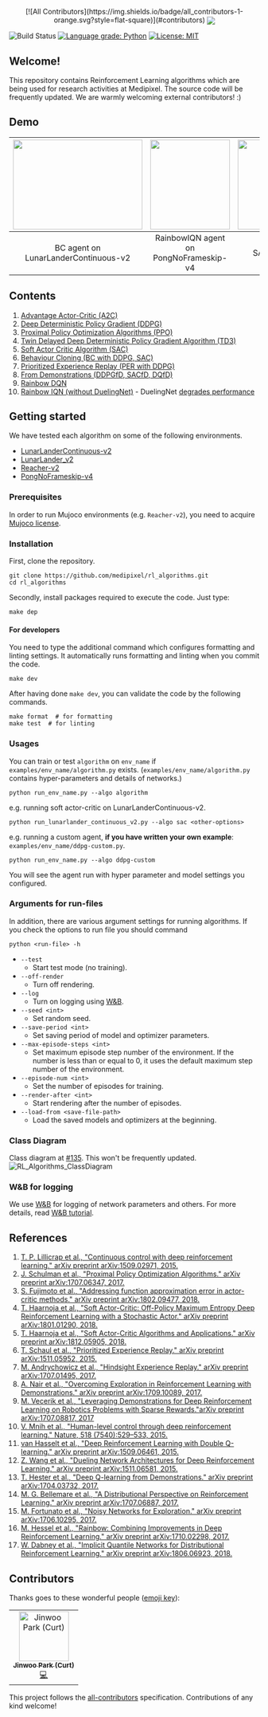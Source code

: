 <p align="center">
[![All Contributors](https://img.shields.io/badge/all_contributors-1-orange.svg?style=flat-square)](#contributors)

<img src="https://user-images.githubusercontent.com/17582508/52845370-4a930200-314a-11e9-9889-e00007043872.jpg" align="center">

![Build Status](https://travis-ci.org/medipixel/rl_algorithms.svg?branch=master)
[![Language grade: Python](https://img.shields.io/lgtm/grade/python/g/medipixel/rl_algorithms.svg?logo=lgtm&logoWidth=18)](https://lgtm.com/projects/g/medipixel/rl_algorithms/context:python)
[![License: MIT](https://img.shields.io/badge/License-MIT-green.svg)](https://opensource.org/licenses/MIT)

</p>

## Welcome!
This repository contains Reinforcement Learning algorithms which are being used for research activities at Medipixel. The source code will be frequently updated. 
We are warmly welcoming external contributors! :)


## Demo

|<img src="https://user-images.githubusercontent.com/17582508/52840582-18c76e80-313d-11e9-9752-3d6138f39a15.gif" width="260" height="180"/>|<img src="https://media.giphy.com/media/ZxLNajigOcLyeUnOwg/giphy.gif" width="160" height="180"/>|<img src="https://media.giphy.com/media/1mikGEln2lArKMQ6Pt/giphy.gif" width="260" height="180"/>|
|:---:|:---:|:---:|
|BC agent on LunarLanderContinuous-v2|RainbowIQN agent on PongNoFrameskip-v4|SAC agent on Reacher-v2|


## Contents

1. [Advantage Actor-Critic (A2C)](https://github.com/medipixel/rl_algorithms/blob/master/algorithms/a2c)
2. [Deep Deterministic Policy Gradient (DDPG)](https://github.com/medipixel/rl_algorithms/blob/master/algorithms/ddpg)
3. [Proximal Policy Optimization Algorithms (PPO)](https://github.com/medipixel/rl_algorithms/blob/master/algorithms/ppo)
4. [Twin Delayed Deep Deterministic Policy Gradient Algorithm (TD3)](https://github.com/medipixel/rl_algorithms/blob/master/algorithms/td3)
5. [Soft Actor Critic Algorithm (SAC)](https://github.com/medipixel/rl_algorithms/blob/master/algorithms/sac/agent.py)
6. [Behaviour Cloning (BC with DDPG, SAC)](https://github.com/medipixel/rl_algorithms/tree/master/algorithms/bc)
7. [Prioritized Experience Replay (PER with DDPG)](https://github.com/medipixel/rl_algorithms/tree/master/algorithms/per)
8. [From Demonstrations (DDPGfD, SACfD, DQfD)](https://github.com/medipixel/rl_algorithms/tree/master/algorithms/fd)
9. [Rainbow DQN](https://github.com/medipixel/rl_algorithms/tree/master/algorithms/dqn)
10. [Rainbow IQN (without DuelingNet)](https://github.com/medipixel/rl_algorithms/tree/master/algorithms/dqn) - DuelingNet [degrades performance](https://github.com/medipixel/rl_algorithms/pull/137)

## Getting started
We have tested each algorithm on some of the following environments.
- [LunarLanderContinuous-v2](https://github.com/medipixel/rl_algorithms/tree/master/examples/lunarlander_continuous_v2)
- [LunarLander_v2](https://github.com/medipixel/rl_algorithms/tree/master/examples/lunarlander_v2)
- [Reacher-v2](https://github.com/medipixel/rl_algorithms/tree/master/examples/reacher-v2)
- [PongNoFrameskip-v4](https://github.com/medipixel/rl_algorithms/tree/master/examples/pong_no_frameskip_v4)

### Prerequisites
In order to run Mujoco environments (e.g. `Reacher-v2`), you need to acquire [Mujoco license](https://www.roboti.us/license.html).

### Installation
First, clone the repository.
```
git clone https://github.com/medipixel/rl_algorithms.git
cd rl_algorithms
```
Secondly, install packages required to execute the code. Just type:
```
make dep
```

#### For developers
You need to type the additional command which configures formatting and linting settings. It automatically runs formatting and linting when you commit the code.

```
make dev
```

After having done `make dev`, you can validate the code by the following commands.
```
make format  # for formatting
make test  # for linting
```

### Usages
You can train or test `algorithm` on `env_name` if `examples/env_name/algorithm.py` exists. (`examples/env_name/algorithm.py` contains hyper-parameters and details of networks.)
```
python run_env_name.py --algo algorithm
``` 

e.g. running soft actor-critic on LunarLanderContinuous-v2.
```
python run_lunarlander_continuous_v2.py --algo sac <other-options>
```

e.g. running a custom agent, **if you have written your own example**: `examples/env_name/ddpg-custom.py`.
```
python run_env_name.py --algo ddpg-custom
```
You will see the agent run with hyper parameter and model settings you configured.

### Arguments for run-files

In addition, there are various argument settings for running algorithms. If you check the options to run file you should command 
```
python <run-file> -h
```
- `--test`
    - Start test mode (no training).
- `--off-render`
    - Turn off rendering.
- `--log`
    - Turn on logging using [W&B](https://www.wandb.com/).
- `--seed <int>`
    - Set random seed.
- `--save-period <int>`
    - Set saving period of model and optimizer parameters.
- `--max-episode-steps <int>`
    - Set maximum episode step number of the environment. If the number is less than or equal to 0, it uses the default maximum step number of the environment.
- `--episode-num <int>`
    - Set the number of episodes for training.
- `--render-after <int>`
    - Start rendering after the number of episodes.
- `--load-from <save-file-path>`
    - Load the saved models and optimizers at the beginning.

### Class Diagram
Class diagram at [#135](https://github.com/medipixel/rl_algorithms/pull/135).
This won't be frequently updated.
![RL_Algorithms_ClassDiagram](https://user-images.githubusercontent.com/16010242/55934443-812d5a80-5c6b-11e9-9b31-fa8214965a55.png)

### W&B for logging
We use [W&B](https://www.wandb.com/) for logging of network parameters and others. For more details, read [W&B tutorial](https://docs.wandb.com/docs/started.html).

## References
1. [T. P. Lillicrap et al., "Continuous control with deep reinforcement learning." arXiv preprint arXiv:1509.02971, 2015.](https://arxiv.org/pdf/1509.02971.pdf)
2. [J. Schulman et al., "Proximal Policy Optimization Algorithms." arXiv preprint arXiv:1707.06347, 2017.](https://arxiv.org/abs/1707.06347.pdf)
3. [S. Fujimoto et al., "Addressing function approximation error in actor-critic methods." arXiv preprint arXiv:1802.09477, 2018.](https://arxiv.org/pdf/1802.09477.pdf)
4. [T.  Haarnoja et al., "Soft Actor-Critic: Off-Policy Maximum Entropy Deep Reinforcement Learning with a Stochastic Actor." arXiv preprint arXiv:1801.01290, 2018.](https://arxiv.org/pdf/1801.01290.pdf)
5. [T. Haarnoja et al., "Soft Actor-Critic Algorithms and Applications." arXiv preprint arXiv:1812.05905, 2018.](https://arxiv.org/pdf/1812.05905.pdf)
6. [T. Schaul et al., "Prioritized Experience Replay." arXiv preprint arXiv:1511.05952, 2015.](https://arxiv.org/pdf/1511.05952.pdf)
7. [M. Andrychowicz et al., "Hindsight Experience Replay." arXiv preprint arXiv:1707.01495, 2017.](https://arxiv.org/pdf/1707.01495.pdf)
8. [A. Nair et al., "Overcoming Exploration in Reinforcement Learning with Demonstrations." arXiv preprint arXiv:1709.10089, 2017.](https://arxiv.org/pdf/1709.10089.pdf)
9. [M. Vecerik et al., "Leveraging Demonstrations for Deep Reinforcement Learning on Robotics Problems with Sparse Rewards."arXiv preprint arXiv:1707.08817, 2017](https://arxiv.org/pdf/1707.08817.pdf)
10. [V. Mnih et al., "Human-level control through deep reinforcement learning." Nature, 518
(7540):529–533, 2015.](https://storage.googleapis.com/deepmind-media/dqn/DQNNaturePaper.pdf)
11. [van Hasselt et al., "Deep Reinforcement Learning with Double Q-learning." arXiv preprint arXiv:1509.06461, 2015.](https://arxiv.org/pdf/1509.06461.pdf)
12. [Z. Wang et al., "Dueling Network Architectures for Deep Reinforcement Learning." arXiv preprint arXiv:1511.06581, 2015.](https://arxiv.org/pdf/1511.06581.pdf)
13. [T. Hester et al., "Deep Q-learning from Demonstrations." arXiv preprint arXiv:1704.03732, 2017.](https://arxiv.org/pdf/1704.03732.pdf)
14. [M. G. Bellemare et al., "A Distributional Perspective on Reinforcement Learning." arXiv preprint arXiv:1707.06887, 2017.](https://arxiv.org/pdf/1707.06887.pdf)
15. [M. Fortunato et al., "Noisy Networks for Exploration." arXiv preprint arXiv:1706.10295, 2017.](https://arxiv.org/pdf/1706.10295.pdf)
16. [M. Hessel et al., "Rainbow: Combining Improvements in Deep Reinforcement Learning." arXiv preprint arXiv:1710.02298, 2017.](https://arxiv.org/pdf/1710.02298.pdf)
17. [W. Dabney et al., "Implicit Quantile Networks for Distributional Reinforcement Learning." arXiv preprint arXiv:1806.06923, 2018.](https://arxiv.org/pdf/1806.06923.pdf)

## Contributors

Thanks goes to these wonderful people ([emoji key](https://allcontributors.org/docs/en/emoji-key)):

<!-- ALL-CONTRIBUTORS-LIST:START - Do not remove or modify this section -->
<!-- prettier-ignore -->
<table><tr><td align="center"><a href="https://github.com/Curt-Park"><img src="https://avatars3.githubusercontent.com/u/14961526?v=4" width="100px;" alt="Jinwoo Park (Curt)"/><br /><sub><b>Jinwoo Park (Curt)</b></sub></a><br /><a href="https://github.com/medipixel/rl_algorithms/commits?author=Curt-Park" title="Code">💻</a></td></tr></table>

<!-- ALL-CONTRIBUTORS-LIST:END -->

This project follows the [all-contributors](https://github.com/all-contributors/all-contributors) specification. Contributions of any kind welcome!